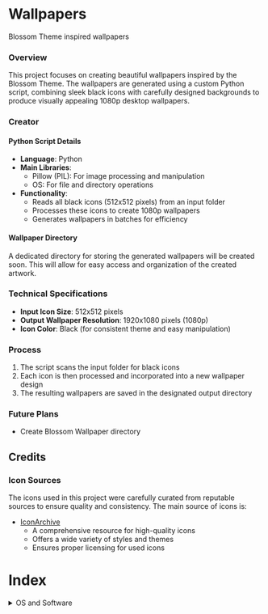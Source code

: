# Wallpapers
Blossom Theme inspired wallpapers

### Overview
This project focuses on creating beautiful wallpapers inspired by the Blossom Theme. The wallpapers are generated using a custom Python script, combining sleek black icons with carefully designed backgrounds to produce visually appealing 1080p desktop wallpapers.

### Creator

#### Python Script Details
- **Language**: Python
- **Main Libraries**: 
  - Pillow (PIL): For image processing and manipulation
  - OS: For file and directory operations
- **Functionality**:
  - Reads all black icons (512x512 pixels) from an input folder
  - Processes these icons to create 1080p wallpapers
  - Generates wallpapers in batches for efficiency

#### Wallpaper Directory
A dedicated directory for storing the generated wallpapers will be created soon. This will allow for easy access and organization of the created artwork.

### Technical Specifications
- **Input Icon Size**: 512x512 pixels
- **Output Wallpaper Resolution**: 1920x1080 pixels (1080p)
- **Icon Color**: Black (for consistent theme and easy manipulation)

### Process
1. The script scans the input folder for black icons
2. Each icon is then processed and incorporated into a new wallpaper design
3. The resulting wallpapers are saved in the designated output directory

### Future Plans
- Create Blossom Wallpaper directory

## Credits

### Icon Sources
The icons used in this project were carefully curated from reputable sources to ensure quality and consistency. The main source of icons is:

- [IconArchive](https://www.iconarchive.com)
  - A comprehensive resource for high-quality icons
  - Offers a wide variety of styles and themes
  - Ensures proper licensing for used icons


# Index

<details>
<summary>OS and Software</summary>

## Android
<img src="./wallpapers/blossom_android.png" width="30%">

## BE OS
<img src="./wallpapers/blossom_be-os.png" width="30%">

## Chrome
<img src="./wallpapers/blossom_chrome.png" width="30%">

## Debian
<img src="./wallpapers/blossom_debian.png" width="30%">

## DOS
<img src="./wallpapers/blossom_dos.png" width="30%">

## Firefox
<img src="./wallpapers/blossom_firefox.png" width="30%">

## Free BSD
<img src="./wallpapers/blossom_free-bsd.png" width="30%">

## Haiku
<img src="./wallpapers/blossom_haiku.png" width="30%">

## Internet Explorer
<img src="./wallpapers/blossom_internet-explorer.png" width="30%">

## Linux
<img src="./wallpapers/blossom_linux.png" width="30%">

## Mac OS
<img src="./wallpapers/blossom_mac-os.png" width="30%">

## Mandriva
<img src="./wallpapers/blossom_mandriva.png" width="30%">

## Netscape
<img src="./wallpapers/blossom_netscape.png" width="30%">

## Opera
<img src="./wallpapers/blossom_opera.png" width="30%">

## OS 2
<img src="./wallpapers/blossom_os-2.png" width="30%">

## Red Hat
<img src="./wallpapers/blossom_red-hat.png" width="30%">

## Safari
<img src="./wallpapers/blossom_safari.png" width="30%">

## Suse
<img src="./wallpapers/blossom_suse.png" width="30%">

## Symbian
<img src="./wallpapers/blossom_symbian.png" width="30%">

## System 76
<img src="./wallpapers/blossom_system-76.png" width="30%">

## Unix
<img src="./wallpapers/blossom_unix.png" width="30%">

## Windows
<img src="./wallpapers/blossom_windows.png" width="30%">

</details>

